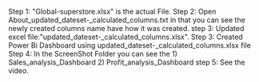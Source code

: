 Step 1: "Global-superstore.xlsx" is the actual File.
Step 2: Open About_updated_dateset-_calculated_columns.txt in that you can see the newly created columns name have how it was created.
step 3: Updated excel file:"updated_dateset-_calculated_columns.xlsx".
Step 3: Created Power Bi Dashboard using updated_dateset-_calculated_columns.xlsx file
Step 4: In the ScreenShot Folder you can see the 
                1) Sales_analysis_Dashboard 
                2) Profit_analysis_Dashboard
step 5: See the video.

